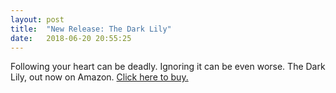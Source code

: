 ```yaml
---
layout: post
title:  "New Release: The Dark Lily"
date:   2018-06-20 20:55:25
---
```


 
 Following your heart can be deadly. Ignoring it can be even worse. The Dark Lily, out now on Amazon. [Click here to buy.](https://www.amazon.com/dp/B07D9DD4GS/ref=sr_1_1?s=digital-text&ie=UTF8&qid=1527285078&sr=1-1&keywords=the+dark+lily)


